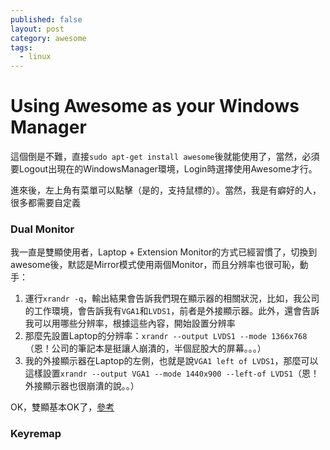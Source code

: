 ```yaml
---
published: false
layout: post
category: awesome
tags: 
  - linux
---
```


# Using Awesome as your Windows Manager

這個倒是不難，直接`sudo apt-get install awesome`後就能使用了，當然，必須要Logout出現在的WindowsManager環境，Login時選擇使用Awesome才行。

進來後，左上角有菜單可以點擊（是的，支持鼠標的）。當然，我是有癖好的人，很多都需要自定義

### Dual Monitor

我一直是雙顯使用者，Laptop + Extension Monitor的方式已經習慣了，切換到awesome後，默認是Mirror模式使用兩個Monitor，而且分辨率也很可恥，動手：

1. 運行`xrandr -q`，輸出結果會告訴我們現在顯示器的相關狀況，比如，我公司的工作環境，會告訴我有`VGA1`和`LVDS1`，前者是外接顯示器。此外，還會告訴我可以用哪些分辨率，根據這些內容，開始設置分辨率
1. 那麼先設置Laptop的分辨率：`xrandr --output LVDS1 --mode 1366x768`（恩！公司的筆記本是挺讓人崩潰的，半個屁股大的屏幕。。。）
1. 我的外接顯示器在Laptop的左側，也就是說`VGA1 left of LVDS1`，那麼可以這樣設置`xrandr --output VGA1 --mode 1440x900 --left-of LVDS1`（恩！外接顯示器也很崩潰的說。。）

OK，雙顯基本OK了，[參考](http://awesome.naquadah.org/wiki/Using_Multiple_Screens)

### Keyremap
